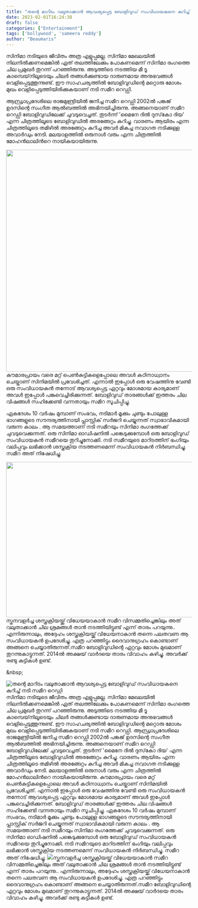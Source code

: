 ```yaml
---
title: "തന്റെ മാറിടം വലുതാക്കാൻ ആവശ്യപ്പെട്ട ബോളിവുഡ് സംവിധായകനെ കുറിച്ച് നടി സമീറ റെഡ്ഡി"
date: 2023-02-01T16:24:38
draft: false
categories: ["Entertainment"]
tags: ['bollywood', 'sameera reddy']
author: "Beaumaris"
---
```


സിനിമാ നടിയുടെ ജീവിതം അത്ര എളുപ്പമല്ല. സിനിമാ മേഖലയിൽ നിലനിൽക്കണമെങ്കിൽ ഏത് തലത്തിലേക്കും പോകണമെന്ന് സിനിമാ രംഗത്തെ ചില പ്രമുഖർ തുറന്ന് പറഞ്ഞിരുന്നു. അടുത്തിടെ നടത്തിയ മീ ടൂ കാമ്പെയ്‌നിലൂടെയും ചിലർ തങ്ങൾക്കുണ്ടായ ദാരുണമായ അനുഭവങ്ങൾ വെളിപ്പെടുത്തുന്നുണ്ട്. ഈ സാഹചര്യത്തിൽ ബോളിവുഡിന്റെ മറ്റൊരു മോശം മുഖം വെളിപ്പെടുത്തിയിരിക്കുകയാണ് നടി സമീറ റെഡ്ഡി.

ആന്ധ്രാപ്രദേശിലെ രാജമുണ്ട്രിയിൽ ജനിച്ച സമീറ റെഡ്ഡി 2002ൽ പങ്കജ് ഉദസിന്റെ സംഗീത ആൽബത്തിൽ അഭിനയിച്ചിരുന്നു. അങ്ങനെയാണ് സമീറ റെഡ്ഡി ബോളിവുഡിലേക്ക് ചുവടുവെച്ചത്. തുടർന്ന് 'മൈനേ ദിൽ ദുസ്‌കോ ദിയ' എന്ന ചിത്രത്തിലൂടെ ബോളിവുഡിൽ അരങ്ങേറ്റം കുറിച്ചു. വാരണം ആയിരം എന്ന ചിത്രത്തിലൂടെ തമിഴിൽ അരങ്ങേറ്റം കുറിച്ച അവർ മികച്ച നവാഗത നടിക്കുള്ള അവാർഡും നേടി. മലയാളത്തിൽ ഒരുനാൾ വരും എന്ന ചിത്രത്തിൽ മോഹൻലാലിൻറെ നായികയായിരുന്നു.

<img class="size-large wp-image-381904 aligncenter" src="https://cdn.boolokam.com/articles/2023/02/FWWW-1024x768.jpg" alt="" width="800" height="600" />കൗമാരപ്രായം വരെ മറ്റ് പെൺകുട്ടികളെപ്പോലെ അവൾ കഠിനാധ്വാനം ചെയ്താണ് സിനിമയിൽ പ്രവേശിച്ചത്. എന്നാൽ ഇപ്പോൾ ഒരു വേഷത്തിനു വേണ്ടി ഒരു സംവിധായകൻ തന്നോട് ആവശ്യപ്പെട്ട ഏറ്റവും മോശമായ കാര്യമാണ് അവൾ ഇപ്പോൾ പങ്കുവെച്ചിരിക്കുന്നത്. ബോളിവുഡ് താരങ്ങൾക്ക് ഇത്തരം ചില വിഷങ്ങൾ സഹിക്കേണ്ടി വന്നതായും സമീറ സൂചിപ്പിച്ചു.

ഏകദേശം 10 വർഷം മുമ്പാണ് സംഭവം, നടിമാർ മൂക്കും ചുണ്ടും പോലുള്ള ഭാഗങ്ങളുടെ സൗന്ദര്യത്തിനായി പ്ലാസ്റ്റിക് സർജറി ചെയ്യുന്നത് സ്വാഭാവികമായി വരുന്ന കാലം . ആ സമയത്താണ് നടി സമീറയും സിനിമാ രംഗത്തേക്ക് ചുവടുവെക്കുന്നത്. ഒരു സിനിമാ ഓഡിഷനിൽ പങ്കെടുക്കുമ്പോൾ ഒരു ബോളിവുഡ് സംവിധായകൻ സമീറയെ തുറിച്ചുനോക്കി. നടി സമീറയുടെ മാറിടത്തിന് ഭംഗിയും വലിപ്പവും ലഭിക്കാൻ ശസ്ത്രക്രിയ നടത്തണമെന്ന് സംവിധായകൻ നിർബന്ധിച്ചു. സമീറ അത് നിഷേധിച്ചു.

<img class="size-large wp-image-381905 aligncenter" src="https://cdn.boolokam.com/articles/2023/02/QDD-1024x538.jpg" alt="" width="800" height="420" />സ്തനവളർച്ച ശസ്ത്രക്രിയയ്ക്ക് വിധേയയാകാൻ സമീറ വിസമ്മതിച്ചെങ്കിലും അത് വലുതാക്കാൻ ചില ശ്രമങ്ങൾ താൻ നടത്തിയിട്ടുണ്ട് എന്ന് താരം പറയുന്നു.. എന്നിരുന്നാലും, അദ്ദേഹം ശസ്ത്രക്രിയയ്ക്ക് വിധേയനാകാൻ തന്നെ പലതവണ ആ സംവിധായകൻ ഉപദേശിച്ചു. എത്ര പറഞ്ഞിട്ടും ദൈവാനുഗ്രഹം കൊണ്ടാണ് അങ്ങനെ ചെയ്യാതിരുന്നത്.സമീറ ബോളിവുഡിന്റെ ഏറ്റവും മോശം മുഖമാണ് തുറന്നുകാട്ടുന്നത്. 2014ൽ അക്ഷയ് വാർദയെ താരം വിവാഹം കഴിച്ചു. അവർക്ക് രണ്ടു കുട്ടികൾ ഉണ്ട്.

&amp;nbsp;


![തന്റെ മാറിടം വലുതാക്കാൻ ആവശ്യപ്പെട്ട ബോളിവുഡ് സംവിധായകനെ കുറിച്ച് നടി സമീറ റെഡ്ഡി](https://cdn.boolokam.com/articles/2023/02/FWWW-1024x768.jpg)സിനിമാ നടിയുടെ ജീവിതം അത്ര എളുപ്പമല്ല. സിനിമാ മേഖലയിൽ നിലനിൽക്കണമെങ്കിൽ ഏത് തലത്തിലേക്കും പോകണമെന്ന് സിനിമാ രംഗത്തെ ചില പ്രമുഖർ തുറന്ന് പറഞ്ഞിരുന്നു. അടുത്തിടെ നടത്തിയ മീ ടൂ കാമ്പെയ്‌നിലൂടെയും ചിലർ തങ്ങൾക്കുണ്ടായ ദാരുണമായ അനുഭവങ്ങൾ വെളിപ്പെടുത്തുന്നുണ്ട്. ഈ സാഹചര്യത്തിൽ ബോളിവുഡിന്റെ മറ്റൊരു മോശം മുഖം വെളിപ്പെടുത്തിയിരിക്കുകയാണ് നടി സമീറ റെഡ്ഡി. ആന്ധ്രാപ്രദേശിലെ രാജമുണ്ട്രിയിൽ ജനിച്ച സമീറ റെഡ്ഡി 2002ൽ പങ്കജ് ഉദസിന്റെ സംഗീത ആൽബത്തിൽ അഭിനയിച്ചിരുന്നു. അങ്ങനെയാണ് സമീറ റെഡ്ഡി ബോളിവുഡിലേക്ക് ചുവടുവെച്ചത്. തുടർന്ന് 'മൈനേ ദിൽ ദുസ്‌കോ ദിയ' എന്ന ചിത്രത്തിലൂടെ ബോളിവുഡിൽ അരങ്ങേറ്റം കുറിച്ചു. വാരണം ആയിരം എന്ന ചിത്രത്തിലൂടെ തമിഴിൽ അരങ്ങേറ്റം കുറിച്ച അവർ മികച്ച നവാഗത നടിക്കുള്ള അവാർഡും നേടി. മലയാളത്തിൽ ഒരുനാൾ വരും എന്ന ചിത്രത്തിൽ മോഹൻലാലിൻറെ നായികയായിരുന്നു. കൗമാരപ്രായം വരെ മറ്റ് പെൺകുട്ടികളെപ്പോലെ അവൾ കഠിനാധ്വാനം ചെയ്താണ് സിനിമയിൽ പ്രവേശിച്ചത്. എന്നാൽ ഇപ്പോൾ ഒരു വേഷത്തിനു വേണ്ടി ഒരു സംവിധായകൻ തന്നോട് ആവശ്യപ്പെട്ട ഏറ്റവും മോശമായ കാര്യമാണ് അവൾ ഇപ്പോൾ പങ്കുവെച്ചിരിക്കുന്നത്. ബോളിവുഡ് താരങ്ങൾക്ക് ഇത്തരം ചില വിഷങ്ങൾ സഹിക്കേണ്ടി വന്നതായും സമീറ സൂചിപ്പിച്ചു. ഏകദേശം 10 വർഷം മുമ്പാണ് സംഭവം, നടിമാർ മൂക്കും ചുണ്ടും പോലുള്ള ഭാഗങ്ങളുടെ സൗന്ദര്യത്തിനായി പ്ലാസ്റ്റിക് സർജറി ചെയ്യുന്നത് സ്വാഭാവികമായി വരുന്ന കാലം . ആ സമയത്താണ് നടി സമീറയും സിനിമാ രംഗത്തേക്ക് ചുവടുവെക്കുന്നത്. ഒരു സിനിമാ ഓഡിഷനിൽ പങ്കെടുക്കുമ്പോൾ ഒരു ബോളിവുഡ് സംവിധായകൻ സമീറയെ തുറിച്ചുനോക്കി. നടി സമീറയുടെ മാറിടത്തിന് ഭംഗിയും വലിപ്പവും ലഭിക്കാൻ ശസ്ത്രക്രിയ നടത്തണമെന്ന് സംവിധായകൻ നിർബന്ധിച്ചു. സമീറ അത് നിഷേധിച്ചു. ![](https://cdn.boolokam.com/articles/2023/02/QDD-1024x538.jpg)സ്തനവളർച്ച ശസ്ത്രക്രിയയ്ക്ക് വിധേയയാകാൻ സമീറ വിസമ്മതിച്ചെങ്കിലും അത് വലുതാക്കാൻ ചില ശ്രമങ്ങൾ താൻ നടത്തിയിട്ടുണ്ട് എന്ന് താരം പറയുന്നു.. എന്നിരുന്നാലും, അദ്ദേഹം ശസ്ത്രക്രിയയ്ക്ക് വിധേയനാകാൻ തന്നെ പലതവണ ആ സംവിധായകൻ ഉപദേശിച്ചു. എത്ര പറഞ്ഞിട്ടും ദൈവാനുഗ്രഹം കൊണ്ടാണ് അങ്ങനെ ചെയ്യാതിരുന്നത്.സമീറ ബോളിവുഡിന്റെ ഏറ്റവും മോശം മുഖമാണ് തുറന്നുകാട്ടുന്നത്. 2014ൽ അക്ഷയ് വാർദയെ താരം വിവാഹം കഴിച്ചു. അവർക്ക് രണ്ടു കുട്ടികൾ ഉണ്ട്. &nbsp;
